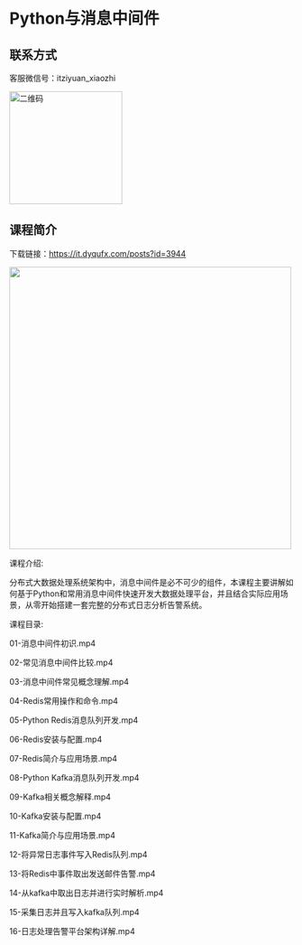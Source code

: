 # Python与消息中间件

## 联系方式

客服微信号：itziyuan_xiaozhi

<img src="https://ziyuanyun.oss-cn-guangzhou.aliyuncs.com/common/20240614073449/666b82192834a.jpg" width="200" height="200" alt="二维码">

## 课程简介

下载链接：https://it.dyqufx.com/posts?id=3944

<img src="https://ziyuanyun.oss-cn-guangzhou.aliyuncs.com/yun/20240515185424/66449460ddc1f.jpg" width="500" alt="">

  课程介绍:

 分布式大数据处理系统架构中，消息中间件是必不可少的组件，本课程主要讲解如何基于Python和常用消息中间件快速开发大数据处理平台，并且结合实际应用场景，从零开始搭建一套完整的分布式日志分析告警系统。

 课程目录:

 01-消息中间件初识.mp4

 02-常见消息中间件比较.mp4

 03-消息中间件常见概念理解.mp4

 04-Redis常用操作和命令.mp4

 05-Python Redis消息队列开发.mp4

 06-Redis安装与配置.mp4

 07-Redis简介与应用场景.mp4

 08-Python Kafka消息队列开发.mp4

 09-Kafka相关概念解释.mp4

 10-Kafka安装与配置.mp4

 11-Kafka简介与应用场景.mp4

 12-将异常日志事件写入Redis队列.mp4

 13-将Redis中事件取出发送邮件告警.mp4

 14-从kafka中取出日志并进行实时解析.mp4

 15-采集日志并且写入kafka队列.mp4

 16-日志处理告警平台架构详解.mp4

  